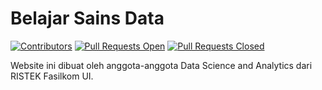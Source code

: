 # Belajar Sains Data
[![Contributors](https://img.shields.io/github/contributors/RISTEK-Data-Science-Analytics/belajardatsci)](https://github.com/RISTEK-Data-Science-Analytics/belajardatsci/graphs/contributors)
[![Pull Requests Open](https://img.shields.io/github/issues-pr/RISTEK-Data-Science-Analytics/belajardatsci)](https://github.com/RISTEK-Data-Science-Analytics/belajardatsci/pulls)
[![Pull Requests Closed](https://img.shields.io/github/issues-pr-closed/RISTEK-Data-Science-Analytics/belajardatsci)](https://github.com/RISTEK-Data-Science-Analytics/belajardatsci/pulls)

Website ini dibuat oleh anggota-anggota Data Science and Analytics dari RISTEK Fasilkom UI.